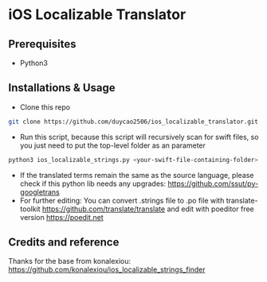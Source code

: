 # iOS Localizable Translator
## Prerequisites
- Python3
## Installations & Usage
- Clone this repo 
```sh
git clone https://github.com/duycao2506/ios_localizable_translator.git
``` 
- Run this script, because this script will recursively scan for swift files, so you just need to put the top-level folder as an parameter
```sh
python3 ios_localizable_strings.py <your-swift-file-containing-folder> --output <output-name-without-extension> --no-comments --locale-origin <src-lang-code> --locale-target <target-lang-code>
```
- If the translated terms remain the same as the source language, please check if this python lib needs any upgrades: 
    https://github.com/ssut/py-googletrans
- For further editing:
    You can convert .strings file to .po file with translate-toolkit
    https://github.com/translate/translate
    and edit with poeditor free version
    https://poedit.net

## Credits and reference
Thanks for the base from konalexiou: 
https://github.com/konalexiou/ios_localizable_strings_finder
